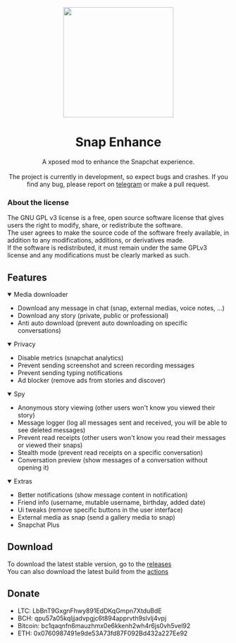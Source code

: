 <div align="center">
  <img src="https://raw.githubusercontent.com/rhunk/SnapEnhance/main/app/src/main/res/mipmap-xxxhdpi/launcher_icon_foreground.png" height="250" />
  
# Snap Enhance
A xposed mod to enhance the Snapchat experience. <br/><br/>
The project is currently in development, so expect bugs and crashes. If you find any bug, please report on [telegram](https://t.me/snapenhance) or make a pull request.
</div>


### About the license
The GNU GPL v3 license is a free, open source software license that gives users the right to modify, share, or redistribute the software.<br/>
The user agrees to make the source code of the software freely available, in addition to any modifications, additions, or derivatives made. <br/>
If the software is redistributed, it must remain under the same GPLv3 license and any modifications must be clearly marked as such.<br/>

## Features
<details open>
  <summary>Media downloader</summary>

  - Download any message in chat (snap, external medias, voice notes, ...)
  - Download any story (private, public or professional)
  - Anti auto download (prevent auto downloading on specific conversations)
</details>

<details open>
  <summary>Privacy</summary>

  - Disable metrics (snapchat analytics)
  - Prevent sending screenshot and screen recording messages
  - Prevent sending typing notifications
  - Ad blocker (remove ads from stories and discover)
</details>

<details open>
  <summary>Spy</summary>

  - Anonymous story viewing (other users won't know you viewed their story)
  - Message logger (log all messages sent and received, you will be able to see deleted messages)
  - Prevent read receipts (other users won't know you read their messages or viewed their snaps)
  - Stealth mode (prevent read receipts on a specific conversation)
  - Conversation preview (show messages of a conversation without opening it)
</details>

<details open>
  <summary>Extras</summary>

  - Better notifications (show message content in notification)
  - Friend info (username, mutable username, birthday, added date)
  - Ui tweaks (remove specific buttons in the user interface)
  - External media as snap (send a gallery media to snap)
  - Snapchat Plus
</details>

## Download 
To download the latest stable version, go to the [releases](https://github.com/rhunk/SnapEnhance/releases)<br/>
You can also download the latest build from the [actions](https://github.com/rhunk/SnapEnhance/actions)

## Donate
- LTC: LbBnT9GxgnFhwy891EdDKqGmpn7XtduBdE
- BCH: qpu57a05kqljjadvpgjc6t894apprvth9slvlj4vpj
- Bitcoin: bc1qaqnfn6mauzhmx0e6kkenh2wh4r6js0vh5vel92
- ETH: 0x0760987491e9de53A73fd87F092Bd432a227Ee92
